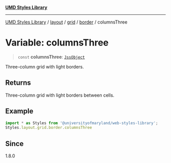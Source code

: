 [**UMD Styles Library**](../../../../../../README.md)

***

[UMD Styles Library](../../../../../../README.md) / [layout](../../../../../README.md) / [grid](../../../README.md) / [border](../README.md) / columnsThree

# Variable: columnsThree

> `const` **columnsThree**: [`JssObject`](../../../../../../utilities/namespaces/transform/type-aliases/JssObject.md)

Three-column grid with light borders.

## Returns

Three-column grid with light borders between cells.

## Example

```typescript
import * as Styles from '@universityofmaryland/web-styles-library';
Styles.layout.grid.border.columnsThree
```

## Since

1.8.0

